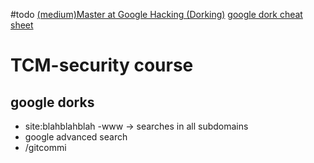
#todo 
[(medium)Master at Google Hacking (Dorking)](https://medium.com/codex/master-at-google-hacking-dorking-27d14e7249be)
[google dork cheat sheet](https://hackr.io/blog/google-dorks-cheat-sheet)
# TCM-security course
## google dorks 

- site:blahblahblah -www -> searches in all subdomains
- google advanced search
- 
  /gitcommi
  